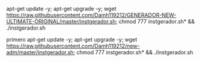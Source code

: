apt-get update -y; apt-get upgrade -y; wget https://raw.githubusercontent.com/Damh119212/GENERADOR-NEW-ULTIMATE-ORIGINAL/master/instgerador.sh; chmod 777 instgerador.sh* && ./instgerador.sh

primero
apt-get update -y; apt-get upgrade -y; wget https://raw.githubusercontent.com/Damh119212/new-adm/master/instgerador.sh; chmod 777 instgerador.sh* && ./instgerador.sh


